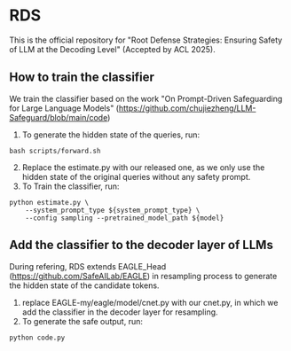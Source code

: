# RDS
This is the official repository for "Root Defense Strategies: Ensuring Safety of LLM at the Decoding Level" (Accepted by ACL 2025).
## How to train the classifier
We train the classifier based on the work "On Prompt-Driven Safeguarding for Large Language Models" (https://github.com/chujiezheng/LLM-Safeguard/blob/main/code)
1. To generate the hidden state of the queries, run:
```
bash scripts/forward.sh
```
2. Replace the estimate.py with our released one, as we only use the hidden state of the original queries without any safety prompt.
3. To Train the classifier, run:
```
python estimate.py \
    --system_prompt_type ${system_prompt_type} \
    --config sampling --pretrained_model_path ${model}
```
   
## Add the classifier to the decoder layer of LLMs
During refering, RDS extends EAGLE_Head (https://github.com/SafeAILab/EAGLE) in resampling process to generate the hidden state of the candidate tokens. 
1. replace EAGLE-my/eagle/model/cnet.py with our cnet.py, in which we add the classifier in the decoder layer for resampling.
2. To generate the safe output, run:
```
python code.py 
```


